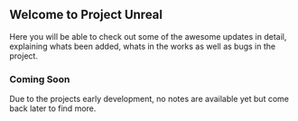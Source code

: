 ## Welcome to Project Unreal

Here you will be able to check out some of the awesome updates in detail, explaining whats been added, whats in the works as well as bugs in the project. 

### Coming Soon

Due to the projects early development, no notes are available yet but come back later to find more.
